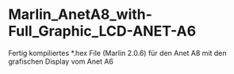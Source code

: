# Marlin_AnetA8_with-Full_Graphic_LCD-ANET-A6

Fertig kompiliertes *.hex File (Marlin 2.0.6) für den Anet A8 mit den grafischen Display vom Anet A6
